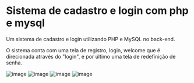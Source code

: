 # Sistema de cadastro e login com php e mysql
Um sistema de cadastro e login utilizando PHP e MySQL no back-end.

O sistema conta com uma tela de registro, login, welcome que é direcionada através do "login", e por último uma tela de redefinição de senha.

![image](https://user-images.githubusercontent.com/97931181/223313188-2af84f31-9a38-437d-ab15-78e1aae7ce1a.png)
![image](https://user-images.githubusercontent.com/97931181/223313489-199903f4-2cb4-43ae-8f7d-e71b77a018e9.png)
![image](https://user-images.githubusercontent.com/97931181/223313567-78ae5654-aaa9-4be2-8ddf-f818edc122dc.png)
![image](https://user-images.githubusercontent.com/97931181/223313609-d6df3a3d-f2ae-4f74-8101-1733637d7b4f.png)

